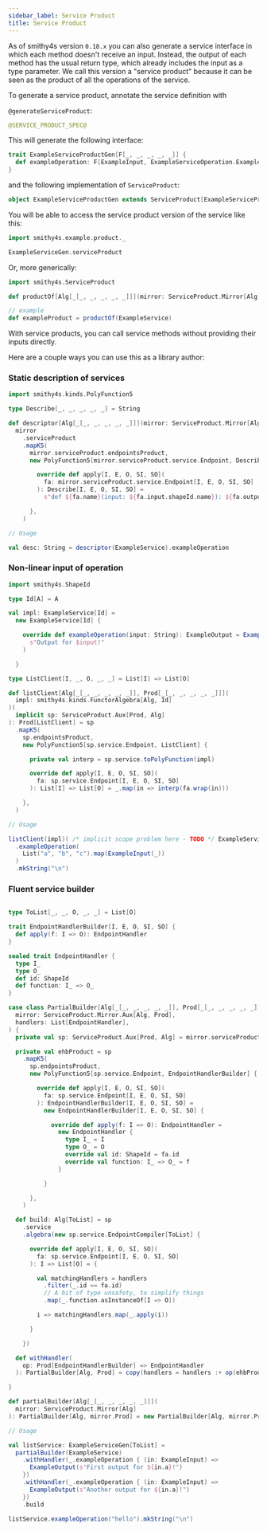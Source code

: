 ```yaml
---
sidebar_label: Service Product
title: Service Product
---
```


As of smithy4s version `0.18.x` you can also generate a service interface in
which each method doesn't receive an input. Instead, the output of each method
has the usual return type, which already includes the input as a type parameter.
We call this version a "service product" because it can be seen as the product
of all the operations of the service.

To generate a service product, annotate the service definition with

`@generateServiceProduct`:

```kotlin
@SERVICE_PRODUCT_SPEC@
```

This will generate the following interface:

```scala
trait ExampleServiceProductGen[F[_, _, _, _, _]] {
  def exampleOperation: F[ExampleInput, ExampleServiceOperation.ExampleOperationError, ExampleOutput, Nothing, Nothing]
}
```

and the following implementation of `ServiceProduct`:

```scala
object ExampleServiceProductGen extends ServiceProduct[ExampleServiceProductGen]
```

You will be able to access the service product version of the service like this:

```scala mdoc
import smithy4s.example.product._

ExampleServiceGen.serviceProduct
```

Or, more generically:

```scala mdoc
import smithy4s.ServiceProduct

def productOf[Alg[_[_, _, _, _, _]]](mirror: ServiceProduct.Mirror[Alg]) = mirror.serviceProduct

// example
def exampleProduct = productOf(ExampleService)
```

With service products, you can call service methods without providing their inputs directly.

Here are a couple ways you can use this as a library author:

### Static description of services

```scala mdoc
import smithy4s.kinds.PolyFunction5

type Describe[_, _, _, _, _] = String

def descriptor[Alg[_[_, _, _, _, _]]](mirror: ServiceProduct.Mirror[Alg]): mirror.Prod[Describe] =
  mirror
    .serviceProduct
    .mapK5(
      mirror.serviceProduct.endpointsProduct,
      new PolyFunction5[mirror.serviceProduct.service.Endpoint, Describe] {

        override def apply[I, E, O, SI, SO](
          fa: mirror.serviceProduct.service.Endpoint[I, E, O, SI, SO]
        ): Describe[I, E, O, SI, SO] =
          s"def ${fa.name}(input: ${fa.input.shapeId.name}): ${fa.output.shapeId.name}"

      },
    )

// Usage

val desc: String = descriptor(ExampleService).exampleOperation
```

### Non-linear input of operation

```scala mdoc
import smithy4s.ShapeId

type Id[A] = A

val impl: ExampleService[Id] =
  new ExampleService[Id] {

    override def exampleOperation(input: String): ExampleOutput = ExampleOutput(
      s"Output for $input!"
    )

  }

type ListClient[I, _, O, _, _] = List[I] => List[O]

def listClient[Alg[_[_, _, _, _, _]], Prod[_[_, _, _, _, _]]](
  impl: smithy4s.kinds.FunctorAlgebra[Alg, Id]
)(
  implicit sp: ServiceProduct.Aux[Prod, Alg]
): Prod[ListClient] = sp
  .mapK5(
    sp.endpointsProduct,
    new PolyFunction5[sp.service.Endpoint, ListClient] {

      private val interp = sp.service.toPolyFunction(impl)

      override def apply[I, E, O, SI, SO](
        fa: sp.service.Endpoint[I, E, O, SI, SO]
      ): List[I] => List[O] = _.map(in => interp(fa.wrap(in)))

    },
  )

// Usage

listClient(impl)( /* implicit scope problem here - TODO */ ExampleService.serviceProduct)
  .exampleOperation(
    List("a", "b", "c").map(ExampleInput(_))
  )
  .mkString("\n")
```

### Fluent service builder

```scala mdoc

type ToList[_, _, O, _, _] = List[O]

trait EndpointHandlerBuilder[I, E, O, SI, SO] {
  def apply(f: I => O): EndpointHandler
}

sealed trait EndpointHandler {
  type I_
  type O_
  def id: ShapeId
  def function: I_ => O_
}

case class PartialBuilder[Alg[_[_, _, _, _, _]], Prod[_[_, _, _, _, _]]](
  mirror: ServiceProduct.Mirror.Aux[Alg, Prod],
  handlers: List[EndpointHandler],
) {
  private val sp: ServiceProduct.Aux[Prod, Alg] = mirror.serviceProduct

  private val ehbProduct = sp
    .mapK5(
      sp.endpointsProduct,
      new PolyFunction5[sp.service.Endpoint, EndpointHandlerBuilder] {

        override def apply[I, E, O, SI, SO](
          fa: sp.service.Endpoint[I, E, O, SI, SO]
        ): EndpointHandlerBuilder[I, E, O, SI, SO] =
          new EndpointHandlerBuilder[I, E, O, SI, SO] {

            override def apply(f: I => O): EndpointHandler =
              new EndpointHandler {
                type I_ = I
                type O_ = O
                override val id: ShapeId = fa.id
                override val function: I_ => O_ = f
              }

          }

      },
    )

  def build: Alg[ToList] = sp
    .service
    .algebra(new sp.service.EndpointCompiler[ToList] {

      override def apply[I, E, O, SI, SO](
        fa: sp.service.Endpoint[I, E, O, SI, SO]
      ): I => List[O] = {

        val matchingHandlers = handlers
          .filter(_.id == fa.id)
          // A bit of type unsafety, to simplify things
          .map(_.function.asInstanceOf[I => O])

        i => matchingHandlers.map(_.apply(i))

      }

    })

  def withHandler(
    op: Prod[EndpointHandlerBuilder] => EndpointHandler
  ): PartialBuilder[Alg, Prod] = copy(handlers = handlers :+ op(ehbProduct))

}

def partialBuilder[Alg[_[_, _, _, _, _]]](
  mirror: ServiceProduct.Mirror[Alg]
): PartialBuilder[Alg, mirror.Prod] = new PartialBuilder[Alg, mirror.Prod](mirror, handlers = Nil)

// Usage

val listService: ExampleServiceGen[ToList] =
  partialBuilder(ExampleService)
    .withHandler(_.exampleOperation { (in: ExampleInput) =>
      ExampleOutput(s"First output for ${in.a}!")
    })
    .withHandler(_.exampleOperation { (in: ExampleInput) =>
      ExampleOutput(s"Another output for ${in.a}!")
    })
    .build

listService.exampleOperation("hello").mkString("\n")
```
